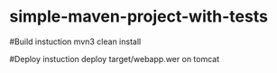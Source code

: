 # simple-maven-project-with-tests

#Build instuction
mvn3 clean install

#Deploy instuction
deploy target/webapp.wer on tomcat
